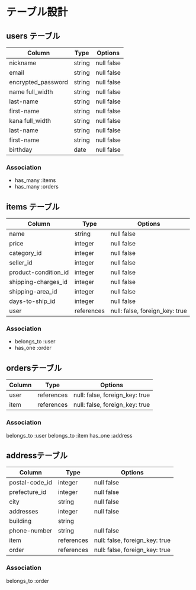 # テーブル設計

## users テーブル

| Column             | Type    | Options    |
| ------------------ | ------  | ---------- |
| nickname           | string  | null false |
| email              | string  | null false |
| encrypted_password | string  | null false |
| name full_width    | string  | null false |
| last-name          | string  | null false |
| first-name         | string  | null false |
| kana full_width    | string  | null false |
| last-name          | string  | null false |
| first-name         | string  | null false |
| birthday           | date    | null false |

### Association

- has_many :items
- has_many :orders


## items テーブル

| Column               | Type       | Options                        |
| -------------------- | ---------- | ------------------------------ |
| name                 | string     | null false                     |
| price                | integer    | null false                     |
| category_id          | integer    | null false                     |
| seller_id            | integer    | null false                     |
| product-condition_id | integer    | null false                     |
| shipping-charges_id  | integer    | null false                     |
| shipping-area_id     | integer    | null false                     |
| days-to-ship_id      | integer    | null false                     |
| user                 | references | null: false, foreign_key: true |

### Association

- belongs_to :user
- has_one :order

## ordersテーブル

| Column                 | Type       | Options                       |
| ---------------------- | ---------- | ----------------------------- |
| user                   | references | null: false, foreign_key: true|
| item                   | references | null: false, foreign_key: true|

### Association

  belongs_to :user
  belongs_to :item
  has_one :address

## addressテーブル

| Column                    | Type          | Options                        |
| ------------------------- | ------------- | ------------------------------ |
| postal-code_id            | integer       | null false                     |
| prefecture_id             | integer       | null false                     |
| city                      | string        | null false                     |
| addresses                 | integer       | null false                     |
| building                  | string        |                                |
| phone-number              | string        | null false                     |
| item                      | references    | null: false, foreign_key: true |
| order                     | references    | null: false, foreign_key: true |

### Association

  belongs_to :order